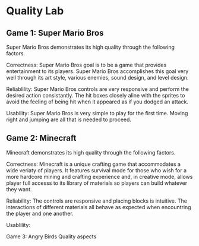 # Quality Lab

## Game 1: Super Mario Bros

Super Mario Bros demonstrates its high quality through the following factors.

Correctness: Super Mario Bros goal is to be a game that provides entertainment to its players. Super Mario Bros accomplishes this goal very well through its art style, various enemies, sound design, and level design.

Reliablility: Super Mario Bros controls are very responsive and perform the desired action consistantly. The hit boxes closely aline with the sprites to avoid the feeling of being hit when it appeared as if you dodged an attack.

Usability: Super Mario Bros is very simple to play for the first time. Moving right and jumping are all that is needed to proceed. 

## Game 2: Minecraft

Minecraft demonstrates its high quality through the following factors.

Correctness: Minecraft is a unique crafting game that accommodates a wide veriaty of players. It features survival mode for those who wish for a more hardcore mining and crafting experience and, in creative mode, allows player full accesss to its library of materials so players can build whatever they want.

Reliability: The controls are responsive and placing blocks is intuitive. The interactions of different materials all behave as expected when encountring the player and one another.

Usablility: 

Game 3: Angry Birds
Quality aspects
